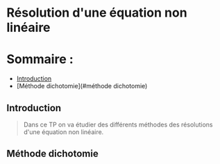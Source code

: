 # Résolution d'une équation non linéaire
# Sommaire :
 - [Introduction](#introduction)
 - [Méthode dichotomie](#méthode dichotomie)

## Introduction 
> Dans ce TP on va étudier des différents méthodes des résolutions d'une équation non linéaire.
## Méthode dichotomie


